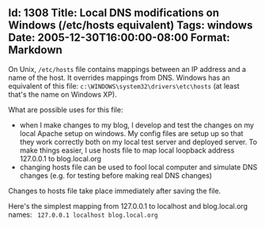 Id: 1308
Title: Local DNS modifications on Windows (/etc/hosts equivalent)
Tags: windows
Date: 2005-12-30T16:00:00-08:00
Format: Markdown
--------------
On Unix, `/etc/hosts` file contains mappings between an IP address and a name of the host. It overrides mappings from DNS. Windows has an equivalent of this file: `c:\WINDOWS\system32\drivers\etc\hosts` (at least that's the name on Windows XP).

What are possible uses for this file:

* when I make changes to my blog, I develop and test the changes on my local Apache setup on windows. My config files are setup up so that they work correctly both on my local test server and deployed server. To make things easier, I use hosts file to map local loopback address 127.0.0.1 to blog.local.org
* changing hosts file can be used to fool local computer and simulate DNS changes (e.g. for testing before making real DNS changes)

Changes to hosts file take place immediately after saving the file.

Here's the simplest mapping from 127.0.0.1 to localhost and blog.local.org names:
<code>
127.0.0.1       localhost blog.local.org
</code>
